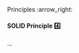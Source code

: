 <link rel="stylesheet" href="{{baseUrl}}/css/textbook.css">

<div class="website-content">

<div id="path">Principles :arrow_right: </div>

<div id="title">

#### SOLID Principle :four:

</div>

<div id="body">

...

</div>

</div>
